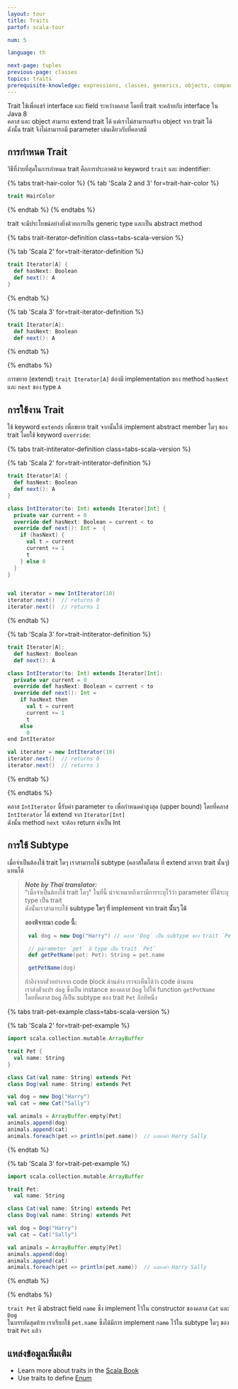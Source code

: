 ```yaml
---
layout: tour
title: Traits
partof: scala-tour

num: 5

language: th

next-page: tuples
previous-page: classes
topics: traits
prerequisite-knowledge: expressions, classes, generics, objects, companion-objects
---
```


Trait ใช้เพื่อแชร์ interface และ field ระหว่างคลาส โดยที่ trait จะคล้ายกับ interface ใน Java 8\
คลาส และ object สามารถ extend trait ได้ แต่เราไม่สามารถสร้าง object จาก trait ได้\
ดังนั้น trait จึงไม่สามารถมี parameter เช่นเดียวกับที่คลาสมี

## การกำหนด Trait

วิธีที่ง่ายที่สุดในการกำหนด trait คือการประกาศด้วย keyword `trait` และ indentifier:

{% tabs trait-hair-color %}
{% tab 'Scala 2 and 3' for=trait-hair-color %}

```scala mdoc
trait HairColor
```

{% endtab %}
{% endtabs %}

trait จะมีประโยชน์อย่างยิ่งด้วยการเป็น generic type และเป็น abstract method

{% tabs trait-iterator-definition class=tabs-scala-version %}

{% tab 'Scala 2' for=trait-iterator-definition %}

```scala mdoc
trait Iterator[A] {
  def hasNext: Boolean
  def next(): A
}
```

{% endtab %}

{% tab 'Scala 3' for=trait-iterator-definition %}

```scala
trait Iterator[A]:
  def hasNext: Boolean
  def next(): A
```

{% endtab %}

{% endtabs %}

การขยาย (extend) `trait Iterator[A]` ต้องมี implementation ของ method `hasNext` และ `next` ของ type `A`

## การใช้งาน Trait

ใช้ keyword `extends` เพื่อขยาย trait จากนั้นให้ implement abstract member ใดๆ ของ trait โดยใช้ keyword `override`:

{% tabs trait-intiterator-definition class=tabs-scala-version %}

{% tab 'Scala 2' for=trait-intiterator-definition %}

```scala mdoc:nest
trait Iterator[A] {
  def hasNext: Boolean
  def next(): A
}

class IntIterator(to: Int) extends Iterator[Int] {
  private var current = 0
  override def hasNext: Boolean = current < to
  override def next(): Int =  {
    if (hasNext) {
      val t = current
      current += 1
      t
    } else 0
  }
}


val iterator = new IntIterator(10)
iterator.next()  // returns 0
iterator.next()  // returns 1
```

{% endtab %}

{% tab 'Scala 3' for=trait-intiterator-definition %}

```scala
trait Iterator[A]:
  def hasNext: Boolean
  def next(): A

class IntIterator(to: Int) extends Iterator[Int]:
  private var current = 0
  override def hasNext: Boolean = current < to
  override def next(): Int =
    if hasNext then
      val t = current
      current += 1
      t
    else
      0
end IntIterator

val iterator = new IntIterator(10)
iterator.next()  // returns 0
iterator.next()  // returns 1
```

{% endtab %}

{% endtabs %}

คลาส `IntIterator` นี้รับค่า parameter `to` เพื่อกำหนดค่าสูงสุด (upper bound) โดยที่คลาส `IntIterator` ได้ extend จาก `Iterator[Int]`\
ดังนั้น method `next` จะต้อง return ค่าเป็น Int

## การใช้ Subtype

เมื่อจำเป็นต้องใช้ trait ใดๆ เราสามารถใช้ subtype (คลาสใดก็ตาม ที่ extend มาจาก trait นั้นๆ) แทนได้

> ***Note by Thai translator:***\
> "เมื่อจำเป็นต้องใช้ trait ใดๆ" ในที่นี้ น่าจะหมายถึงเรามีการระบุไว้ว่า parameter ที่ได้ระบุ type เป็น trait\
> ดังนั้นเราสามารถใช้ **subtype ใดๆ ที่ implement จาก trait นั้นๆ ได้**
>
> **ลองพิจารณา code นี้:**
>
> ```scala
>  val dog = new Dog("Harry") // คลาส `Dog` เป็น subtype ของ trait `Pet`
>
>  // parameter `pet` มี type เป็น trait `Pet`
>  def getPetName(pet: Pet): String = pet.name
>
>  getPetName(dog)
> ```
>
> ถ้าอิงจากตัวอย่างจาก code block ด้านล่าง เราจะเห็นได้ว่า code ด้านบน\
> เราส่งตัวแปร `dog` ซึ่งเป็น instance ของคลาส `Dog` ไปให้ function `getPetName`\
> โดยที่คลาส `Dog` ก็เป็น subtype ของ trait `Pet` อีกทีหนึ่ง

{% tabs trait-pet-example class=tabs-scala-version %}

{% tab 'Scala 2' for=trait-pet-example %}

```scala mdoc
import scala.collection.mutable.ArrayBuffer

trait Pet {
  val name: String
}

class Cat(val name: String) extends Pet
class Dog(val name: String) extends Pet

val dog = new Dog("Harry")
val cat = new Cat("Sally")

val animals = ArrayBuffer.empty[Pet]
animals.append(dog)
animals.append(cat)
animals.foreach(pet => println(pet.name))  // แสดงค่า Harry Sally

```

{% endtab %}

{% tab 'Scala 3' for=trait-pet-example %}

```scala
import scala.collection.mutable.ArrayBuffer

trait Pet:
  val name: String

class Cat(val name: String) extends Pet
class Dog(val name: String) extends Pet

val dog = Dog("Harry")
val cat = Cat("Sally")

val animals = ArrayBuffer.empty[Pet]
animals.append(dog)
animals.append(cat)
animals.foreach(pet => println(pet.name))  // แสดงค่า Harry Sally
```

{% endtab %}

{% endtabs %}

`trait Pet` มี abstract field `name` ซึ่ง implement ไว้ใน constructor ของคลาส `Cat` และ `Dog`\
ในบรรทัดสุดท้าย เราเรียกใช้ `pet.name` ซึ่งได้มีการ implement `name` ไว้ใน subtype ใดๆ ของ trait `Pet` แล้ว

## แหล่งข้อมูลเพิ่มเติม

* Learn more about traits in the [Scala Book](/scala3/book/domain-modeling-tools.html#traits)
* Use traits to define [Enum](/scala3/book/domain-modeling-fp.html#modeling-the-data)
